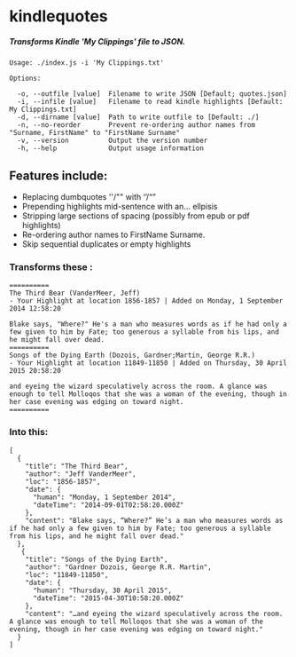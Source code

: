 # kindlequotes
##### Transforms Kindle 'My Clippings' file to JSON.

```
Usage: ./index.js -i 'My Clippings.txt'

Options:

  -o, --outfile [value]  Filename to write JSON [Default; quotes.json]
  -i, --infile [value]   Filename to read kindle highlights [Default: My Clippings.txt]
  -d, --dirname [value]  Path to write outfile to [Default: ./]
  -n, --no-reorder       Prevent re-ordering author names from "Surname, FirstName" to "FirstName Surname"
  -v, --version          Output the version number
  -h, --help             Output usage information

```

## Features include:
* Replacing dumbquotes ''/"" with ‘’/“”
* Prepending highlights mid-sentence with an… ellpisis
* Stripping large sections of spacing (possibly from epub or pdf highlights)
* Re-ordering author names to FirstName Surname.
* Skip sequential duplicates or empty highlights


### Transforms these :
```
==========
The Third Bear (VanderMeer, Jeff)
- Your Highlight at location 1856-1857 | Added on Monday, 1 September 2014 12:58:20

Blake says, "Where?" He's a man who measures words as if he had only a few given to him by Fate; too generous a syllable from his lips, and he might fall over dead.
==========
Songs of the Dying Earth (Dozois, Gardner;Martin, George R.R.)
- Your Highlight at location 11849-11850 | Added on Thursday, 30 April 2015 20:58:20

and eyeing the wizard speculatively across the room. A glance was enough to tell Molloqos that she was a woman of the evening, though in her case evening was edging on toward night.
==========
```

### Into this:
```
[
  {
    "title": "The Third Bear",
    "author": "Jeff VanderMeer",
    "loc": "1856-1857",
    "date": {
      "human": "Monday, 1 September 2014",
      "dateTime": "2014-09-01T02:58:20.000Z"
    },
    "content": "Blake says, “Where?” He’s a man who measures words as if he had only a few given to him by Fate; too generous a syllable from his lips, and he might fall over dead."
  },
   {
    "title": "Songs of the Dying Earth",
    "author": "Gardner Dozois, George R.R. Martin",
    "loc": "11849-11850",
    "date": {
      "human": "Thursday, 30 April 2015",
      "dateTime": "2015-04-30T10:58:20.000Z"
    },
    "content": "…and eyeing the wizard speculatively across the room. A glance was enough to tell Molloqos that she was a woman of the evening, though in her case evening was edging on toward night."
  }
]
```
